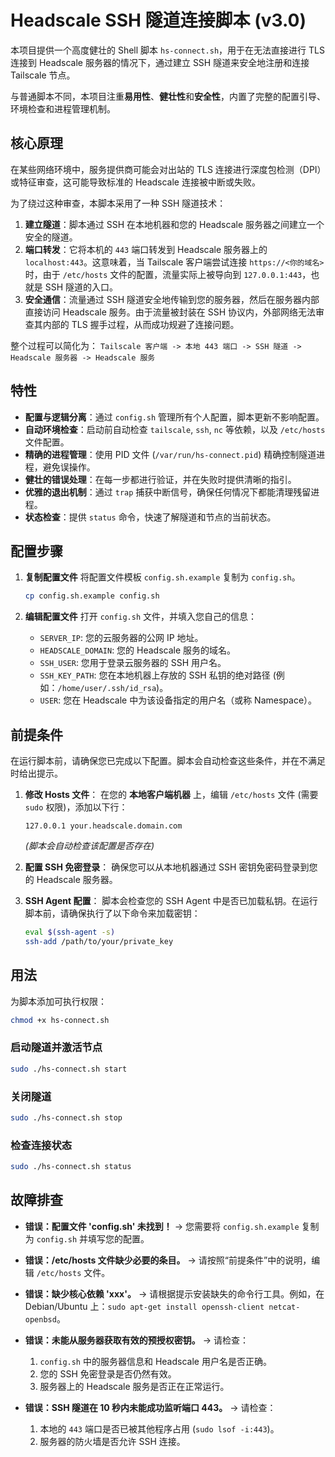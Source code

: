 # Headscale SSH 隧道连接脚本 (v3.0)

本项目提供一个高度健壮的 Shell 脚本 `hs-connect.sh`，用于在无法直接进行 TLS 连接到 Headscale 服务器的情况下，通过建立 SSH 隧道来安全地注册和连接 Tailscale 节点。

与普通脚本不同，本项目注重**易用性**、**健壮性**和**安全性**，内置了完整的配置引导、环境检查和进程管理机制。

## 核心原理

在某些网络环境中，服务提供商可能会对出站的 TLS 连接进行深度包检测（DPI）或特征审查，这可能导致标准的 Headscale 连接被中断或失败。

为了绕过这种审查，本脚本采用了一种 SSH 隧道技术：

1.  **建立隧道**：脚本通过 SSH 在本地机器和您的 Headscale 服务器之间建立一个安全的隧道。
2.  **端口转发**：它将本机的 `443` 端口转发到 Headscale 服务器上的 `localhost:443`。这意味着，当 Tailscale 客户端尝试连接 `https://<你的域名>` 时，由于 `/etc/hosts` 文件的配置，流量实际上被导向到 `127.0.0.1:443`，也就是 SSH 隧道的入口。
3.  **安全通信**：流量通过 SSH 隧道安全地传输到您的服务器，然后在服务器内部直接访问 Headscale 服务。由于流量被封装在 SSH 协议内，外部网络无法审查其内部的 TLS 握手过程，从而成功规避了连接问题。

整个过程可以简化为：
`Tailscale 客户端 -> 本地 443 端口 -> SSH 隧道 -> Headscale 服务器 -> Headscale 服务`

## 特性

- **配置与逻辑分离**：通过 `config.sh` 管理所有个人配置，脚本更新不影响配置。
- **自动环境检查**：启动前自动检查 `tailscale`, `ssh`, `nc` 等依赖，以及 `/etc/hosts` 文件配置。
- **精确的进程管理**：使用 PID 文件 (`/var/run/hs-connect.pid`) 精确控制隧道进程，避免误操作。
- **健壮的错误处理**：在每一步都进行验证，并在失败时提供清晰的指引。
- **优雅的退出机制**：通过 `trap` 捕获中断信号，确保任何情况下都能清理残留进程。
- **状态检查**：提供 `status` 命令，快速了解隧道和节点的当前状态。

## 配置步骤

1.  **复制配置文件**
    将配置文件模板 `config.sh.example` 复制为 `config.sh`。
    ```bash
    cp config.sh.example config.sh
    ```

2.  **编辑配置文件**
    打开 `config.sh` 文件，并填入您自己的信息：
    - `SERVER_IP`: 您的云服务器的公网 IP 地址。
    - `HEADSCALE_DOMAIN`: 您的 Headscale 服务的域名。
    - `SSH_USER`: 您用于登录云服务器的 SSH 用户名。
    - `SSH_KEY_PATH`: 您在本地机器上存放的 SSH 私钥的绝对路径 (例如：`/home/user/.ssh/id_rsa`)。
    - `USER`: 您在 Headscale 中为该设备指定的用户名（或称 Namespace）。

## 前提条件

在运行脚本前，请确保您已完成以下配置。脚本会自动检查这些条件，并在不满足时给出提示。

1.  **修改 Hosts 文件**：
    在您的 **本地客户端机器** 上，编辑 `/etc/hosts` 文件 (需要 `sudo` 权限)，添加以下行：
    ```
    127.0.0.1 your.headscale.domain.com
    ```
    *(脚本会自动检查该配置是否存在)*

2.  **配置 SSH 免密登录**：
    确保您可以从本地机器通过 SSH 密钥免密码登录到您的 Headscale 服务器。

3.  **SSH Agent 配置**：
    脚本会检查您的 SSH Agent 中是否已加载私钥。在运行脚本前，请确保执行了以下命令来加载密钥：
    ```bash
    eval $(ssh-agent -s)
    ssh-add /path/to/your/private_key
    ```

## 用法

为脚本添加可执行权限：
```bash
chmod +x hs-connect.sh
```

### 启动隧道并激活节点
```bash
sudo ./hs-connect.sh start
```

### 关闭隧道
```bash
sudo ./hs-connect.sh stop
```

### 检查连接状态
```bash
sudo ./hs-connect.sh status
```

## 故障排查

- **错误：配置文件 'config.sh' 未找到！**
  -> 您需要将 `config.sh.example` 复制为 `config.sh` 并填写您的配置。

- **错误：/etc/hosts 文件缺少必要的条目。**
  -> 请按照“前提条件”中的说明，编辑 `/etc/hosts` 文件。

- **错误：缺少核心依赖 'xxx'。**
  -> 请根据提示安装缺失的命令行工具。例如，在 Debian/Ubuntu 上：`sudo apt-get install openssh-client netcat-openbsd`。

- **错误：未能从服务器获取有效的预授权密钥。**
  -> 请检查：
    1.  `config.sh` 中的服务器信息和 Headscale 用户名是否正确。
    2.  您的 SSH 免密登录是否仍然有效。
    3.  服务器上的 Headscale 服务是否正在正常运行。

- **错误：SSH 隧道在 10 秒内未能成功监听端口 443。**
  -> 请检查：
    1.  本地的 `443` 端口是否已被其他程序占用 (`sudo lsof -i:443`)。
    2.  服务器的防火墙是否允许 SSH 连接。
